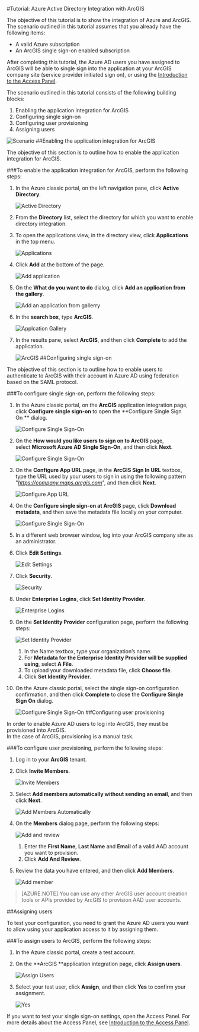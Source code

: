 <properties 
    pageTitle="Tutorial: Azure Active Directory Integration with ArcGIS | Microsoft Azure" 
    description="Learn how to use ArcGIS with Azure Active Directory to enable single sign-on, automated provisioning, and more!" 
    services="active-directory" 
    authors="jeevansd"  
    documentationCenter="na" 
    manager="femila"/>
<tags 
    ms.service="active-directory" 
    ms.devlang="na" 
    ms.topic="article" 
    ms.tgt_pltfrm="na" 
    ms.workload="identity" 
    ms.date="09/29/2016" 
    ms.author="jeedes" />

#Tutorial: Azure Active Directory Integration with ArcGIS

The objective of this tutorial is to show the integration of Azure and ArcGIS. The scenario outlined in this tutorial assumes that you already have the following items:

-   A valid Azure subscription
-   An ArcGIS single sign-on enabled subscription

After completing this tutorial, the Azure AD users you have assigned to ArcGIS will be able to single sign into the application at your ArcGIS company site (service provider initiated sign on), or using the [Introduction to the Access Panel](active-directory-saas-access-panel-introduction.md).

The scenario outlined in this tutorial consists of the following building blocks:

1.  Enabling the application integration for ArcGIS
2.  Configuring single sign-on
3.  Configuring user provisioning
4.  Assigning users

![Scenario](./media/active-directory-saas-arcgis-tutorial/IC784735.png "Scenario")
##Enabling the application integration for ArcGIS

The objective of this section is to outline how to enable the application integration for ArcGIS.

###To enable the application integration for ArcGIS, perform the following steps:

1.  In the Azure classic portal, on the left navigation pane, click **Active Directory**.

    ![Active Directory](./media/active-directory-saas-arcgis-tutorial/IC700993.png "Active Directory")

2.  From the **Directory** list, select the directory for which you want to enable directory integration.

3.  To open the applications view, in the directory view, click **Applications** in the top menu.

    ![Applications](./media/active-directory-saas-arcgis-tutorial/IC700994.png "Applications")

4.  Click **Add** at the bottom of the page.

    ![Add application](./media/active-directory-saas-arcgis-tutorial/IC749321.png "Add application")

5.  On the **What do you want to do** dialog, click **Add an application from the gallery**.

    ![Add an application from gallerry](./media/active-directory-saas-arcgis-tutorial/IC749322.png "Add an application from gallerry")

6.  In the **search box**, type **ArcGIS**.

    ![Applcation Gallery](./media/active-directory-saas-arcgis-tutorial/IC784736.png "Applcation Gallery")

7.  In the results pane, select **ArcGIS**, and then click **Complete** to add the application.

    ![ArcGIS](./media/active-directory-saas-arcgis-tutorial/IC784737.png "ArcGIS")
##Configuring single sign-on

The objective of this section is to outline how to enable users to authenticate to ArcGIS with their account in Azure AD using federation based on the SAML protocol.

###To configure single sign-on, perform the following steps:

1.  In the Azure classic portal, on the **ArcGIS** application integration page, click **Configure single sign-on** to open the **Configure Single Sign On ** dialog.

    ![Configure Single Sign-On](./media/active-directory-saas-arcgis-tutorial/IC784738.png "Configure Single Sign-On")

2.  On the **How would you like users to sign on to ArcGIS** page, select **Microsoft Azure AD Single Sign-On**, and then click **Next**.

    ![Configure Single Sign-On](./media/active-directory-saas-arcgis-tutorial/IC784739.png "Configure Single Sign-On")

3.  On the **Configure App URL** page, in the **ArcGIS Sign In URL** textbox, type the URL used by your users to sign in using the following pattern "*https://company.maps.arcgis.com*", and then click **Next**.

    ![Configure App URL](./media/active-directory-saas-arcgis-tutorial/IC784740.png "Configure App URL")

4.  On the **Configure single sign-on at ArcGIS** page, click **Download metadata**, and then save the metadata file locally on your computer.

    ![Configure Single Sign-On](./media/active-directory-saas-arcgis-tutorial/IC784741.png "Configure Single Sign-On")

5.  In a different web browser window, log into your ArcGIS company site as an administrator.

6.  Click **Edit Settings**.

    ![Edit Settings](./media/active-directory-saas-arcgis-tutorial/IC784742.png "Edit Settings")

7.  Click **Security**.

    ![Security](./media/active-directory-saas-arcgis-tutorial/IC784743.png "Security")

8.  Under **Enterprise Logins**, click **Set Identity Provider**.

    ![Enterprise Logins](./media/active-directory-saas-arcgis-tutorial/IC784744.png "Enterprise Logins")

9.  On the **Set Identity Provider** configuration page, perform the following steps:

    ![Set Identity Provider](./media/active-directory-saas-arcgis-tutorial/IC784745.png "Set Identity Provider")

    1.  In the Name textbox, type your organization’s name.
    2.  For **Metadata for the Enterprise Identity Provider will be supplied using**, select **A File**.
    3.  To upload your downloaded metadata file, click **Choose file**.
    4.  Click **Set Identity Provider**.

10. On the Azure classic portal, select the single sign-on configuration confirmation, and then click **Complete** to close the **Configure Single Sign On** dialog.

    ![Configure Single Sign-On](./media/active-directory-saas-arcgis-tutorial/IC784746.png "Configure Single Sign-On")
##Configuring user provisioning

In order to enable Azure AD users to log into ArcGIS, they must be provisioned into ArcGIS.  
In the case of ArcGIS, provisioning is a manual task.

###To configure user provisioning, perform the following steps:

1.  Log in to your **ArcGIS** tenant.

2.  Click **Invite Members**.

    ![Invite Members](./media/active-directory-saas-arcgis-tutorial/IC784747.png "Invite Members")

3.  Select **Add members automatically without sending an email**, and then click **Next**.

    ![Add Members Automatically](./media/active-directory-saas-arcgis-tutorial/IC784748.png "Add Members Automatically")

4.  On the **Members** dialog page, perform the following steps:

    ![Add and review](./media/active-directory-saas-arcgis-tutorial/IC784749.png "Add and review")

    1.  Enter the **First Name**, **Last Name** and **Email** of a valid AAD account you want to provision.
    2.  Click **Add And Review**.

5.  Review the data you have entered, and then click **Add Members**.

    ![Add member](./media/active-directory-saas-arcgis-tutorial/IC784750.png "Add member")

>[AZURE.NOTE] You can use any other ArcGIS user account creation tools or APIs provided by ArcGIS to provision AAD user accounts.

##Assigning users

To test your configuration, you need to grant the Azure AD users you want to allow using your application access to it by assigning them.

###To assign users to ArcGIS, perform the following steps:

1.  In the Azure classic portal, create a test account.

2.  On the **ArcGIS **application integration page, click **Assign users**.

    ![Assign Users](./media/active-directory-saas-arcgis-tutorial/IC784751.png "Assign Users")

3.  Select your test user, click **Assign**, and then click **Yes** to confirm your assignment.

    ![Yes](./media/active-directory-saas-arcgis-tutorial/IC767830.png "Yes")

If you want to test your single sign-on settings, open the Access Panel. For more details about the Access Panel, see [Introduction to the Access Panel](active-directory-saas-access-panel-introduction.md).
